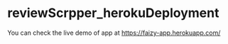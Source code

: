 # reviewScrpper_herokuDeployment
You can check the live demo of app at https://faizy-app.herokuapp.com/
